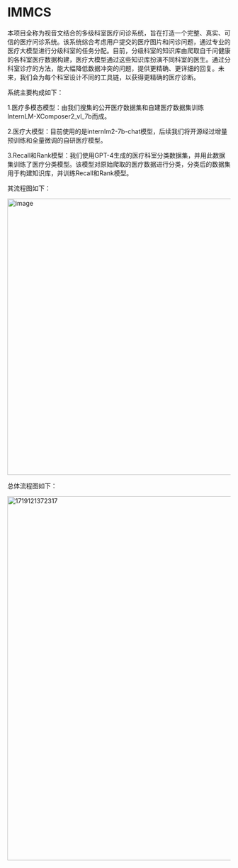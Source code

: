 # IMMCS
本项目全称为视音文结合的多级科室医疗问诊系统，旨在打造一个完整、真实、可信的医疗问诊系统。该系统综合考虑用户提交的医疗图片和问诊问题，通过专业的医疗大模型进行分级科室的任务分配。目前，分级科室的知识库由爬取自千问健康的各科室医疗数据构建，医疗大模型通过这些知识库扮演不同科室的医生。通过分科室诊疗的方法，能大幅降低数据冲突的问题，提供更精确、更详细的回复。未来，我们会为每个科室设计不同的工具链，以获得更精确的医疗诊断。

系统主要构成如下：

1.医疗多模态模型：由我们搜集的公开医疗数据集和自建医疗数据集训练InternLM-XComposer2_vl_7b而成。

2.医疗大模型：目前使用的是internlm2-7b-chat模型，后续我们将开源经过增量预训练和全量微调的自研医疗模型。

3.Recall和Rank模型：我们使用GPT-4生成的医疗科室分类数据集，并用此数据集训练了医疗分类模型。该模型对原始爬取的医疗数据进行分类，分类后的数据集用于构建知识库，并训练Recall和Rank模型。


其流程图如下：


<img width="623" alt="image" src="https://github.com/renllll/IMMCS/assets/103827697/ff050c80-ad5b-40b8-a318-7cd4d1185b72">





总体流程图如下：




<img width="821" alt="1719121372317" src="https://github.com/renllll/IMMCS/assets/103827697/9860999f-2535-4082-91fd-d41a50c5f44a">
